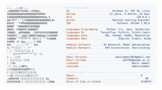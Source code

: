 <picture>
  <source srcset="https://raw.githubusercontent.com/mmazinjameel/mmazinjameel/main/dark_mode.svg?v=1742580785" media="(prefers-color-scheme: dark)">
  <img src="https://raw.githubusercontent.com/mmazinjameel/mmazinjameel/main/light_mode.svg?v=1742580785">
</picture>
